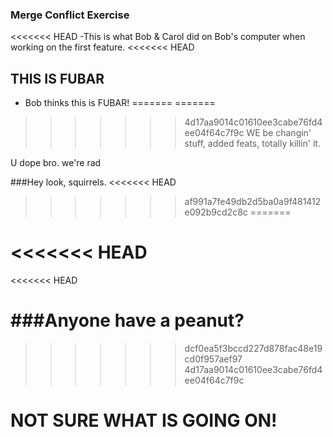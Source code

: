 ### Merge Conflict Exercise

<<<<<<< HEAD
-This is what Bob & Carol did on Bob's computer when working on the first feature.
<<<<<<< HEAD


## THIS IS FUBAR
- Bob thinks this is FUBAR!
=======
=======
>>>>>>> 4d17aa9014c01610ee3cabe76fd4ee04f64c7f9c
WE be changin' stuff, added feats, totally killin' it.

U dope bro.
we're rad

###Hey look, squirrels.
<<<<<<< HEAD
>>>>>>> af991a7fe49db2d5ba0a9f481412e092b9cd2c8c
=======

<<<<<<< HEAD
=======
<<<<<<< HEAD


###Anyone have a peanut?
=======
>>>>>>> dcf0ea5f3bccd227d878fac48e19cd0f957aef97
>>>>>>> 4d17aa9014c01610ee3cabe76fd4ee04f64c7f9c

# NOT SURE WHAT IS GOING ON!

